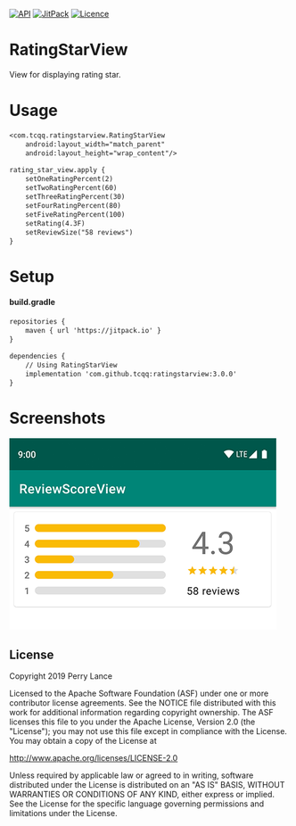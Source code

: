 [![API](https://img.shields.io/badge/API-17%2B-brightgreen.svg?style=flat)](https://android-arsenal.com/api?level=17)
[![JitPack](https://jitpack.io/v/tcqq/ReviewScoreView.svg)](https://jitpack.io/#tcqq/ReviewScoreView)
[![Licence](https://img.shields.io/badge/Licence-Apache2-blue.svg)](http://www.apache.org/licenses/LICENSE-2.0)

# RatingStarView

View for displaying rating star.

# Usage
``` 
<com.tcqq.ratingstarview.RatingStarView
    android:layout_width="match_parent"
    android:layout_height="wrap_content"/>
``` 

``` 
rating_star_view.apply {
    setOneRatingPercent(2)
    setTwoRatingPercent(60)
    setThreeRatingPercent(30)
    setFourRatingPercent(80)
    setFiveRatingPercent(100)
    setRating(4.3F)
    setReviewSize("58 reviews")
}
``` 

# Setup
#### build.gradle
```
repositories {
    maven { url 'https://jitpack.io' }
}
```
```
dependencies {
    // Using RatingStarView
    implementation 'com.github.tcqq:ratingstarview:3.0.0'
}
```

# Screenshots

![Screenshot](/screenshots/screenshot_1.png)

License
-------

Copyright 2019 Perry Lance

Licensed to the Apache Software Foundation (ASF) under one or more contributor
license agreements.  See the NOTICE file distributed with this work for
additional information regarding copyright ownership.  The ASF licenses this
file to you under the Apache License, Version 2.0 (the "License"); you may not
use this file except in compliance with the License.  You may obtain a copy of
the License at

  http://www.apache.org/licenses/LICENSE-2.0

Unless required by applicable law or agreed to in writing, software
distributed under the License is distributed on an "AS IS" BASIS, WITHOUT
WARRANTIES OR CONDITIONS OF ANY KIND, either express or implied.  See the
License for the specific language governing permissions and limitations under
the License.
